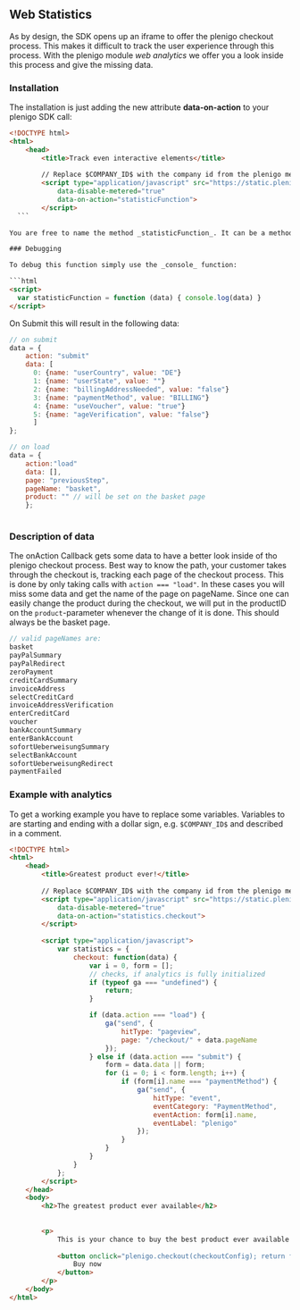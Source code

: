 ## Web Statistics

As by design, the SDK opens up an iframe to offer the plenigo checkout process. This makes it difficult to track the user experience through this process. With the plenigo module _web analytics_ we offer you a look inside this process and give the missing data.

### Installation

The installation is just adding the new attribute __data-on-action__ to your plenigo SDK call:
```html
<!DOCTYPE html>
<html>
    <head>
        <title>Track even interactive elements</title>
    
        // Replace $COMPANY_ID$ with the company id from the plenigo merchant backend. 
        <script type="application/javascript" src="https://static.plenigo.com/static_resources/javascript/$COMPANY_ID$/plenigo_sdk.min.js"
            data-disable-metered="true"
            data-on-action="statisticFunction">
        </script>
  ```
 
You are free to name the method _statisticFunction_. It can be a method at an object, but has to be accessible or be part of the _window_ object. 

### Debugging

To debug this function simply use the _console_ function:

```html
<script>
  var statisticFunction = function (data) { console.log(data) }
</script>
```
On Submit this will result in the following data:
```javascript
// on submit
data = {
    action: "submit"
    data: [
      0: {name: "userCountry", value: "DE"}
      1: {name: "userState", value: ""}
      2: {name: "billingAddressNeeded", value: "false"}
      3: {name: "paymentMethod", value: "BILLING"}
      4: {name: "useVoucher", value: "true"}
      5: {name: "ageVerification", value: "false"}
      ]
};

// on load
data = { 
    action:"load"
    data: [],
    page: "previousStep",
    pageName: "basket",
    product: "" // will be set on the basket page
    };
    
```
### Description of data

The onAction Callback gets some data to have a better look inside of tho plenigo checkout process. Best way to know the path, your customer takes through the checkout is, tracking each page of the checkout process. This is done by only taking calls with `action === "load"`. In these cases you will miss some data and get the name of the page on pageName. Since one can easily change the product during the checkout, we will put in the productID on the `product`-parameter whenever the change of it is done. This should always be the basket page.

```javascript
// valid pageNames are:
basket
payPalSummary
payPalRedirect
zeroPayment
creditCardSummary
invoiceAddress
selectCreditCard
invoiceAddressVerification
enterCreditCard
voucher
bankAccountSummary
enterBankAccount
sofortUeberweisungSummary
selectBankAccount
sofortUeberweisungRedirect
paymentFailed
```

### Example with analytics

To get a working example you have to replace some variables. Variables to are starting and ending with a dollar sign, e.g.
`$COMPANY_ID$` and described in a comment.

```html
<!DOCTYPE html>
<html>
    <head>
        <title>Greatest product ever!</title>
    
        // Replace $COMPANY_ID$ with the company id from the plenigo merchant backend. 
        <script type="application/javascript" src="https://static.plenigo.com/static_resources/javascript/$COMPANY_ID$/plenigo_sdk.min.js"
            data-disable-metered="true"
            data-on-action="statistics.checkout">
        </script>
        
        <script type="application/javascript">
            var statistics = {
                checkout: function(data) {
                    var i = 0, form = [];
                    // checks, if analytics is fully initialized
                    if (typeof ga === "undefined") {
                        return;
                    }

                    if (data.action === "load") {
                        ga("send", {
                            hitType: "pageview",
                            page: "/checkout/" + data.pageName
                        });
                    } else if (data.action === "submit") {
                        form = data.data || form;
                        for (i = 0; i < form.length; i++) {
                            if (form[i].name === "paymentMethod") {
                                ga("send", {
                                    hitType: "event",
                                    eventCategory: "PaymentMethod",
                                    eventAction: form[i].name,
                                    eventLabel: "plenigo"
                                });
                            }
                        }
                    }
                }
            };
        </script>
    </head>
    <body>
        <h2>The greatest product ever available</h2>
        
        
        <p>
            This is your chance to buy the best product ever available!
            
            <button onclick="plenigo.checkout(checkoutConfig); return false;">
                Buy now
            </button>
        </p>
    </body>
</html>
```

